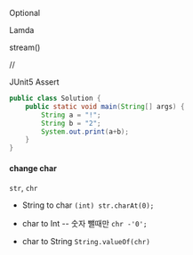 
Optional

Lamda

stream()

//

JUnit5 Assert

```java
public class Solution {
    public static void main(String[] args) {
        String a = "!";
        String b = "2";
        System.out.print(a+b);
    }
}
```

#### change char
`str`, `chr`

- String to char
`(int) str.charAt(0);`

- char to Int
-- 숫자 뺄때만
`chr -'0';`

- char to String
`String.valueOf(chr)`
